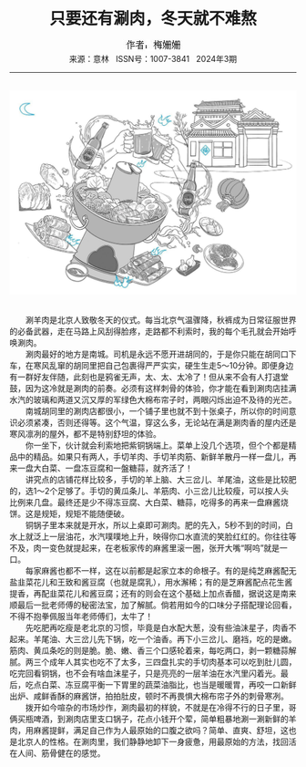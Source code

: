 # <center>只要还有涮肉，冬天就不难熬</center>

<div align=center><img src="https://raw.githubusercontent.com/leaguecn/magazines/main/img_authors/%25d7%25f7%25d5%25df%25a3%25ba%25c3%25b7%25e6%25a9%25e6%25a9.jpg"></div>

<center>来源：意林   ISSN号：1007-3841   2024年3期</center>

* * *

<br>![](https://raw.githubusercontent.com/leaguecn/magazines/main/img/yili20240312-1-l.jpg)

  
<br>　　涮羊肉是北京人致敬冬天的仪式。每当北京气温骤降，秋裤成为日常征服世界的必备武器，走在马路上风刮得脸疼，走路都不利索时，我的每个毛孔就会开始呼唤涮肉。  
　　涮肉最好的地方是南城。司机是永远不愿开进胡同的，于是你只能在胡同口下车，在寒风乱窜的胡同里把自己包裹得严严实实，硬生生走5～10分钟。即便身边有一群好友伴随，此刻也是鸦雀无声，太、太、太冷了！但从来不会有人打退堂鼓，因为这冷就是涮肉的前奏。必须有这样刺骨的体验，你才能在看到涮肉店挂满水汽的玻璃和两道又沉又厚的军绿色大棉布帘子时，两眼闪烁出迫不及待的光芒。  
　　南城胡同里的涮肉店都很小，一个铺子里也就不到十张桌子，所以你的时间意识必须紧凑，否则还得等。这个气温，穿这么多，无论站在满是涮肉香的屋内还是寒风凛冽的屋外，都不是特别舒坦的体验。  
　　你一坐下，伙计就会利索地把紫铜锅端上。菜单上没几个选项，但个个都是精品中的精品。如果只有两人，手切羊肉、手切羊肉筋、新鲜羊散丹一样一盘儿，再来一盘大白菜、一盘冻豆腐和一盤糖蒜，就齐活了！  
　　讲究点的店铺花样比较多，手切的羊上脑、大三岔儿、羊尾油，这些是比较肥的，选1～2个足够了。手切的黄瓜条儿、羊筋肉、小三岔儿比较瘦，可以按人头比例来几盘。最终还是少不得冻豆腐、大白菜、糖蒜，吃得多的再来一盘麻酱烧饼。这是规矩，规矩不能随便破。  
　　铜锅子里本来就是开水，所以上桌即可涮肉。肥的先入，5秒不到的时间，白水上就泛上一层油花，水汽噗噗地上升，映得你口水直流的笑脸红红的。你往往等不及，肉一变色就提起来，在老板家传的麻酱里滚一圈，张开大嘴“啊呜”就是一口。  
　　每家麻酱也都不一样，这在以前都是起家立本的命根子。有的是纯芝麻酱配无盐韭菜花儿和王致和酱豆腐（也就是腐乳），用水澥稀；有的是芝麻酱配点花生酱提香，再配韭菜花儿和酱豆腐；还有的则会在这个基础上加点香醋，据说这是南来顺最后一批老师傅的秘密法宝，加了解腻。倘若用如今的口味分子搭配理论回看，不得不抱拳佩服当年老师傅们，太牛了！  
　　先吃肥再吃瘦是老北京的习惯，毕竟是白水配大葱，没有些油沫星子，肉香不起来。羊尾油、大三岔儿先下锅，吃一个油香。再下小三岔儿、磨裆，吃的是嫩。筋肉、黄瓜条吃的则是脆。脆、嫩、香三个口感轮着来，每吃两口，剥一颗糖蒜解腻。两三个成年人其实也吃不了太多，三四盘扎实的手切肉基本可以吃到肚儿圆，吃完回看铜锅，也不会有啥血沫星子，只是亮亮的一层羊油在水汽里闪着光。最后，吃点白菜、冻豆腐平衡一下胃里的蔬菜油脂比，也当是暖暖胃，再咬一口新鲜出炉、咸鲜香酥的麻酱饼，拍拍肚皮，顿时不再畏惧大棉布帘子外的刺骨寒冽。  
　　拨开如今喧杂的市场炒作，涮肉最初的样貌，不就是在冷得不行的日子里，哥俩买瓶啤酒，到涮肉店里支口锅子，花点小钱开个荤，简单粗暴地涮一涮新鲜的羊肉，用麻酱提鲜，满足自己作为人最原始的口腹之欲吗？简单、直爽、舒坦，这也是北京人的性格。在涮肉里，我们静静地卸下一身疲惫，用最原始的方法，找回活在人间、筋骨健在的感觉。
